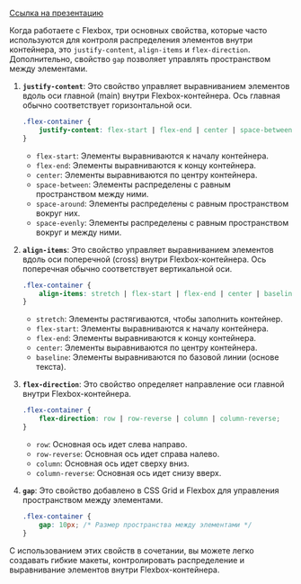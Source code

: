 [Ссылка на презентацию](https://github.com/ait-tr/cohort34.3/blob/main/front_end/lesson_06/presentation.pdf)<br />

Когда работаете с Flexbox, три основных свойства, которые часто используются для контроля распределения элементов внутри контейнера, это `justify-content`, `align-items` и `flex-direction`. Дополнительно, свойство `gap` позволяет управлять пространством между элементами.

1. **`justify-content`**: Это свойство управляет выравниванием элементов вдоль оси главной (main) внутри Flexbox-контейнера. Ось главная обычно соответствует горизонтальной оси.

    ```css
    .flex-container {
        justify-content: flex-start | flex-end | center | space-between | space-around | space-evenly;
    }
    ```

    - `flex-start`: Элементы выравниваются к началу контейнера.
    - `flex-end`: Элементы выравниваются к концу контейнера.
    - `center`: Элементы выравниваются по центру контейнера.
    - `space-between`: Элементы распределены с равным пространством между ними.
    - `space-around`: Элементы распределены с равным пространством вокруг них.
    - `space-evenly`: Элементы распределены с равным пространством вокруг и между ними.

2. **`align-items`**: Это свойство управляет выравниванием элементов вдоль оси поперечной (cross) внутри Flexbox-контейнера. Ось поперечная обычно соответствует вертикальной оси.

    ```css
    .flex-container {
        align-items: stretch | flex-start | flex-end | center | baseline;
    }
    ```

    - `stretch`: Элементы растягиваются, чтобы заполнить контейнер.
    - `flex-start`: Элементы выравниваются к началу контейнера.
    - `flex-end`: Элементы выравниваются к концу контейнера.
    - `center`: Элементы выравниваются по центру контейнера.
    - `baseline`: Элементы выравниваются по базовой линии (основе текста).

3. **`flex-direction`**: Это свойство определяет направление оси главной внутри Flexbox-контейнера.

    ```css
    .flex-container {
        flex-direction: row | row-reverse | column | column-reverse;
    }
    ```

    - `row`: Основная ось идет слева направо.
    - `row-reverse`: Основная ось идет справа налево.
    - `column`: Основная ось идет сверху вниз.
    - `column-reverse`: Основная ось идет снизу вверх.

4. **`gap`**: Это свойство добавлено в CSS Grid и Flexbox для управления пространством между элементами.

    ```css
    .flex-container {
        gap: 10px; /* Размер пространства между элементами */
    }
    ```

С использованием этих свойств в сочетании, вы можете легко создавать гибкие макеты, контролировать распределение и выравнивание элементов внутри Flexbox-контейнера.